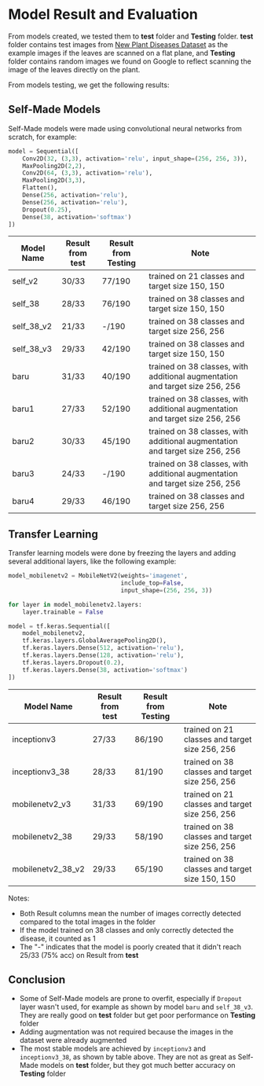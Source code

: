 # Model Result and Evaluation

From models created, we tested them to **test** folder and **Testing** folder. **test** folder contains test images from [New Plant Diseases Dataset](https://www.kaggle.com/datasets/vipoooool/new-plant-diseases-dataset) as the example images if the leaves are scanned on a flat plane, and **Testing** folder contains random images we found on Google to reflect scanning the image of the leaves directly on the plant.

From models testing, we get the following results:

## Self-Made Models
Self-Made models were made using convolutional neural networks from scratch, for example:
```Python
model = Sequential([
    Conv2D(32, (3,3), activation='relu', input_shape=(256, 256, 3)),
    MaxPooling2D(2,2),
    Conv2D(64, (3,3), activation='relu'),
    MaxPooling2D(3,3),
    Flatten(),
    Dense(256, activation='relu'),
    Dense(256, activation='relu'),
    Dropout(0.25),
    Dense(38, activation='softmax')
])
```
| Model Name  | Result from **test** | Result from **Testing** | Note |
| ----------- | -------------------- | ----------------------- | ---- |
| self_v2     | 30/33                | 77/190                  | trained on 21 classes and target size 150, 150  |
| self_38     | 28/33                | 76/190                  | trained on 38 classes and target size 150, 150  |
| self_38_v2  | 21/33                | -/190                   | trained on 38 classes and target size 256, 256  |
| self_38_v3  | 29/33                | 42/190                  | trained on 38 classes and target size 150, 150  |
| baru        | 31/33                | 40/190                  | trained on 38 classes, with additional augmentation and target size 256, 256  |
| baru1       | 27/33                | 52/190                  | trained on 38 classes, with additional augmentation and target size 256, 256  |
| baru2       | 30/33                | 45/190                  | trained on 38 classes, with additional augmentation and target size 256, 256  |
| baru3       | 24/33                | -/190                   | trained on 38 classes, with additional augmentation and target size 256, 256  |
| baru4       | 29/33                | 46/190                  | trained on 38 classes and target size 256, 256  |

## Transfer Learning
Transfer learning models were done by freezing the layers and adding several additional layers, like the following example:
```Python
model_mobilenetv2 = MobileNetV2(weights='imagenet',
                                include_top=False,
                                input_shape=(256, 256, 3))

for layer in model_mobilenetv2.layers:
    layer.trainable = False
```

```Python
model = tf.keras.Sequential([
    model_mobilenetv2,
    tf.keras.layers.GlobalAveragePooling2D(),
    tf.keras.layers.Dense(512, activation='relu'),
    tf.keras.layers.Dense(128, activation='relu'),
    tf.keras.layers.Dropout(0.2),
    tf.keras.layers.Dense(38, activation='softmax')
])
```
| Model Name  | Result from **test** | Result from **Testing** | Note |
| ----------- | -------------------- | ----------------------- | ---- |
| inceptionv3       | 27/33          | 86/190                  | trained on 21 classes and target size 256, 256  |
| inceptionv3_38    | 28/33          | 81/190                  | trained on 38 classes and target size 256, 256  |
| mobilenetv2_v3    | 31/33          | 69/190                  | trained on 21 classes and target size 256, 256  |
| mobilenetv2_38    | 29/33          | 58/190                  | trained on 38 classes and target size 256, 256  |
| mobilenetv2_38_v2 | 29/33          | 65/190                  | trained on 38 classes and target size 150, 150  |

Notes: 
* Both Result columns mean the number of images correctly detected compared to the total images in the folder
* If the model trained on 38 classes and only correctly detected the disease, it counted as 1
* The "-" indicates that the model is poorly created that it didn't reach 25/33 (75% acc) on Result from **test**

## Conclusion
* Some of Self-Made models are prone to overfit, especially if `Dropout` layer wasn't used, for example as shown by model `baru` and `self_38_v3`. They are really good on **test** folder but get poor performance on **Testing** folder
* Adding augmentation was not required because the images in the dataset were already augmented
* The most stable models are achieved by `inceptionv3` and `inceptionv3_38`, as shown by table above. They are not as great as Self-Made models on **test** folder, but they got much better accuracy on **Testing** folder

